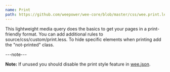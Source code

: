 ```yaml
---
name: Print
path: https://github.com/weepower/wee-core/blob/master/css/wee.print.less
---
```


This lightweight media query does the basics to get your pages in a print-friendly format. You can add additional rules to source/css/custom/print.less. To hide specific elements when printing add the "not-printed" class.

---note---

**Note:** If unused you should disable the print style feature in [wee.json](/build/config#general).